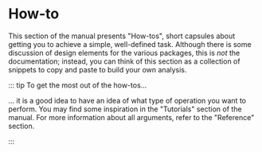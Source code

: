 # How-to

This section of the manual presents "How-tos", short capsules about getting you to achieve
a simple, well-defined task. Although there is some discussion of design elements for the
various packages, this is *not* the documentation; instead, you can think of this section as
a collection of snippets to copy and paste to build your own analysis.

::: tip To get the most out of the how-tos...

... it is a good idea to have an idea of what type of operation you want to perform. You may
find some inspiration in the "Tutorials" section of the manual. For more information about
all arguments, refer to the "Reference" section.

:::
